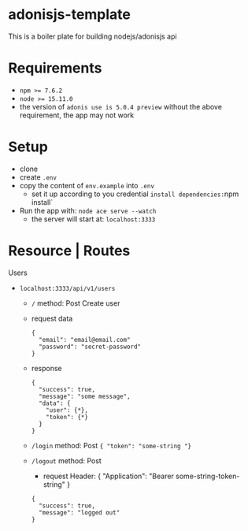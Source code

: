 # adonisjs-template
This is a boiler plate for building nodejs/adonisjs api

# Requirements
- `npm >= 7.6.2`
- `node >= 15.11.0`
- the version of `adonis use is 5.0.4 preview`
without the above requirement, the app may not work
# Setup
- clone
- create `.env`
- copy the content of `env.example` into `.env`
  - set it up according to you credential
` install dependencies: `npm install`
- Run the app with: `node ace serve --watch`
  - the server will start at: `localhost:3333`


# Resource | Routes
Users
- `localhost:3333/api/v1/users`
  - `/` method: Post Create user
  - request data
    ```
    {
      "email": "email@email.com"
      "password": "secret-password"
    }
    ```

  - response
    ```
    {
      "success": true,
      "message": "some message",
      "data": {
        "user": {*},
        "token": {*}
      }
    }
    ```

  - `/login` method: Post
    ```{ "token": "some-string "}```

  - `/logout` method: Post 
    - request Header: { "Application": "Bearer some-string-token-string" }
    ```
    {
      "success": true,
      "message": "logged out"
    }
    ```
